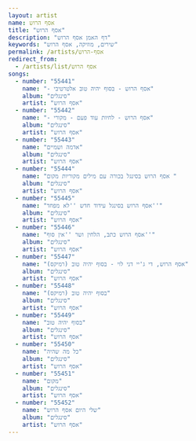 ```yaml
---
layout: artist
name: אסף הרוש
title: "אסף הרוש"
description: "דף האמן אסף הרוש"
keywords: "שירים, מוזיקה, אסף הרוש"
permalink: /artists/אסף-הרוש
redirect_from:
  - /artists/list/אסף הרוש
songs:
  - number: "55441"
    name: "- אסף הרוש - בסוף יהיה טוב אלטרטיבי"
    album: "סינגלים"
    artist: "אסף הרוש"
  - number: "55442"
    name: "- אסף הרוש - לחיות עוד פעם - מקורי"
    album: "סינגלים"
    artist: "אסף הרוש"
  - number: "55443"
    name: "אדמה ושמיים"
    album: "סינגלים"
    artist: "אסף הרוש"
  - number: "55444"
    name: "אסף הרוש בסינגל בכורה עם מילים מקוריות מקום "
    album: "סינגלים"
    artist: "אסף הרוש"
  - number: "55445"
    name: "אסף הרוש בסינגל עידוד חדש ''לא מפחד''"
    album: "סינגלים"
    artist: "אסף הרוש"
  - number: "55446"
    name: "אסף הרוש כתב, הלחין ושר ''אין סוף''"
    album: "סינגלים"
    artist: "אסף הרוש"
  - number: "55447"
    name: "אסף הרוש, די ג'יי דני לוי - בסוף יהיה טוב (רמיקס)"
    album: "סינגלים"
    artist: "אסף הרוש"
  - number: "55448"
    name: "בסוף יהיה טוב (רמיקס)"
    album: "סינגלים"
    artist: "אסף הרוש"
  - number: "55449"
    name: "בסוף יהיה טוב"
    album: "סינגלים"
    artist: "אסף הרוש"
  - number: "55450"
    name: "כל מה שהיה"
    album: "סינגלים"
    artist: "אסף הרוש"
  - number: "55451"
    name: "מקום"
    album: "סינגלים"
    artist: "אסף הרוש"
  - number: "55452"
    name: "שלי היום אסף הרוש"
    album: "סינגלים"
    artist: "אסף הרוש"
---
```

